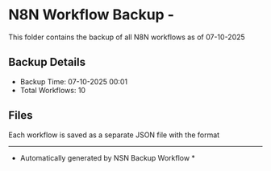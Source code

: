 # N8N Workflow Backup - 
This folder contains the backup of all N8N workflows as of 07-10-2025

## Backup Details
- Backup Time: 07-10-2025 00:01
- Total Workflows: 10

## Files
Each workflow is saved as a separate JSON file with the format

-----------
* Automatically generated by NSN Backup Workflow *